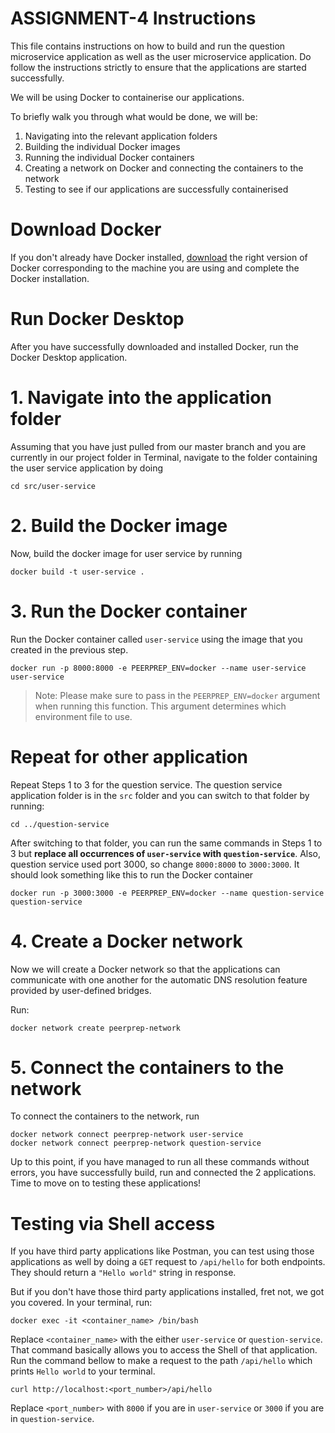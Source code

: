 # ASSIGNMENT-4 Instructions
This file contains instructions on how to build and run the question microservice application as well as the user microservice application. Do follow the instructions strictly to ensure that the applications are started successfully.

We will be using Docker to containerise our applications.

To briefly walk you through what would be done, we will be:

1. Navigating into the relevant application folders
2. Building the individual Docker images
3. Running the individual Docker containers
4. Creating a network on Docker and connecting the containers to the network
5. Testing to see if our applications are successfully containerised

# Download Docker

If you don't already have Docker installed, [download](https://www.docker.com/products/docker-desktop/) the right version of Docker corresponding to the machine you are using and complete the Docker installation.

# Run Docker Desktop

After you have successfully downloaded and installed Docker, run the Docker Desktop application.

# 1. Navigate into the application folder

Assuming that you have just pulled from our master branch and you are currently in our project folder in Terminal, navigate to the folder containing the user service application by doing

```
cd src/user-service
```

# 2. Build the Docker image

Now, build the docker image for user service by running

```
docker build -t user-service .
```

# 3. Run the Docker container

Run the Docker container called `user-service` using the image that you created in the previous step.

```
docker run -p 8000:8000 -e PEERPREP_ENV=docker --name user-service user-service
```

> Note:
> Please make sure to pass in the `PEERPREP_ENV=docker` argument when running this function. This argument determines which environment file to use.

# Repeat for other application

Repeat Steps 1 to 3 for the question service. The question service application folder is in the `src` folder and you can switch to that folder by running:

```
cd ../question-service
```

After switching to that folder, you can run the same commands in Steps 1 to 3 but **replace all occurrences of `user-service` with `question-service`**. Also, question service used port 3000, so change `8000:8000` to `3000:3000`. It should look something like this to run the Docker container

```
docker run -p 3000:3000 -e PEERPREP_ENV=docker --name question-service question-service
```

# 4. Create a Docker network

Now we will create a Docker network so that the applications can communicate with one another for the automatic DNS resolution feature provided by user-defined bridges.

Run:

```
docker network create peerprep-network
```

# 5. Connect the containers to the network

To connect the containers to the network, run

```
docker network connect peerprep-network user-service
docker network connect peerprep-network question-service
```

Up to this point, if you have managed to run all these commands without errors, you have successfully build, run and connected the 2 applications. Time to move on to testing these applications!

# Testing via Shell access

If you have third party applications like Postman, you can test using those applications as well by doing a `GET` request to `/api/hello` for both endpoints. They should return a `"Hello world"` string in response.

But if you don't have those third party applications installed, fret not, we got you covered. In your terminal, run:

```
docker exec -it <container_name> /bin/bash
```

Replace `<container_name>` with the either `user-service` or `question-service`.
That command basically allows you to access the Shell of that application.
Run the command bellow to make a request to the path `/api/hello` which prints `Hello world` to your terminal.

```
curl http://localhost:<port_number>/api/hello
```

Replace `<port_number>` with `8000` if you are in `user-service` or `3000` if you are in `question-service`.
